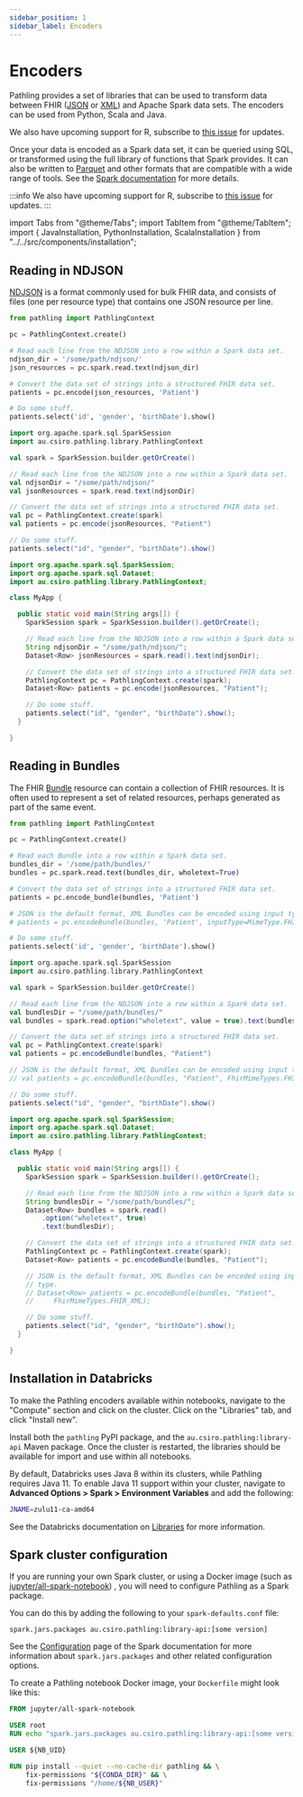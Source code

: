 ```yaml
---
sidebar_position: 1
sidebar_label: Encoders
---
```


# Encoders

Pathling provides a set of libraries that can be used to transform data between
FHIR ([JSON](https://www.hl7.org/fhir/R4/json.html)
or [XML](https://www.hl7.org/fhir/R4/xml.html)) and Apache Spark data sets. The
encoders can be used from Python, Scala and Java.

We also have upcoming support for R, subscribe to
[this issue](https://github.com/aehrc/pathling/issues/193) for updates.

Once your data is encoded as a Spark data set, it can be queried using SQL, or
transformed using the full library of functions that Spark provides. It can also
be written to [Parquet](https://parquet.apache.org/) and other formats that are
compatible with a wide range of tools. See
the [Spark documentation](https://spark.apache.org/docs/latest/) for more
details.

:::info
We also have upcoming support for R, subscribe to
[this issue](https://github.com/aehrc/pathling/issues/193) for updates.
:::

import Tabs from "@theme/Tabs";
import TabItem from "@theme/TabItem";
import {
JavaInstallation,
PythonInstallation,
ScalaInstallation
} from "../../src/components/installation";

## Reading in NDJSON

[NDJSON](http://ndjson.org) is a format commonly used for bulk FHIR data, and
consists of files (one per resource type) that contains one JSON resource per
line.

<!--suppress CheckEmptyScriptTag -->
<Tabs>
<TabItem value="python" label="Python">

<PythonInstallation/>

```python
from pathling import PathlingContext

pc = PathlingContext.create()

# Read each line from the NDJSON into a row within a Spark data set.
ndjson_dir = '/some/path/ndjson/'
json_resources = pc.spark.read.text(ndjson_dir)

# Convert the data set of strings into a structured FHIR data set.
patients = pc.encode(json_resources, 'Patient')

# Do some stuff.
patients.select('id', 'gender', 'birthDate').show()
```

</TabItem>
<TabItem value="scala" label="Scala">

<ScalaInstallation/>

```scala
import org.apache.spark.sql.SparkSession
import au.csiro.pathling.library.PathlingContext

val spark = SparkSession.builder.getOrCreate()

// Read each line from the NDJSON into a row within a Spark data set.
val ndjsonDir = "/some/path/ndjson/"
val jsonResources = spark.read.text(ndjsonDir)

// Convert the data set of strings into a structured FHIR data set.
val pc = PathlingContext.create(spark)
val patients = pc.encode(jsonResources, "Patient")

// Do some stuff.
patients.select("id", "gender", "birthDate").show()
```

</TabItem>
<TabItem value="java" label="Java">

<JavaInstallation/>

```java
import org.apache.spark.sql.SparkSession;
import org.apache.spark.sql.Dataset;
import au.csiro.pathling.library.PathlingContext;

class MyApp {

  public static void main(String args[]) {
    SparkSession spark = SparkSession.builder().getOrCreate();

    // Read each line from the NDJSON into a row within a Spark data set.
    String ndjsonDir = "/some/path/ndjson/";
    Dataset<Row> jsonResources = spark.read().text(ndjsonDir);

    // Convert the data set of strings into a structured FHIR data set.
    PathlingContext pc = PathlingContext.create(spark);
    Dataset<Row> patients = pc.encode(jsonResources, "Patient");

    // Do some stuff.
    patients.select("id", "gender", "birthDate").show();
  }

}
```

</TabItem>
</Tabs>

## Reading in Bundles

The FHIR [Bundle](https://hl7.org/fhir/R4/bundle.html) resource can contain a
collection of FHIR resources. It is often used to represent a set of related
resources, perhaps generated as part of the same event.

<Tabs>
<TabItem value="python" label="Python">

<PythonInstallation/>

```python
from pathling import PathlingContext

pc = PathlingContext.create()

# Read each Bundle into a row within a Spark data set.
bundles_dir = '/some/path/bundles/'
bundles = pc.spark.read.text(bundles_dir, wholetext=True)

# Convert the data set of strings into a structured FHIR data set.
patients = pc.encode_bundle(bundles, 'Patient')

# JSON is the default format, XML Bundles can be encoded using input type.
# patients = pc.encodeBundle(bundles, 'Patient', inputType=MimeType.FHIR_XML)

# Do some stuff.
patients.select('id', 'gender', 'birthDate').show()
```

</TabItem>
<TabItem value="scala" label="Scala">

<ScalaInstallation/>

```scala
import org.apache.spark.sql.SparkSession
import au.csiro.pathling.library.PathlingContext

val spark = SparkSession.builder.getOrCreate()

// Read each line from the NDJSON into a row within a Spark data set.
val bundlesDir = "/some/path/bundles/"
val bundles = spark.read.option("wholetext", value = true).text(bundlesDir)

// Convert the data set of strings into a structured FHIR data set.
val pc = PathlingContext.create(spark)
val patients = pc.encodeBundle(bundles, "Patient")

// JSON is the default format, XML Bundles can be encoded using input type.
// val patients = pc.encodeBundle(bundles, "Patient", FhirMimeTypes.FHIR_XML)

// Do some stuff.
patients.select("id", "gender", "birthDate").show()
```

</TabItem>
<TabItem value="java" label="Java">

<JavaInstallation/>

```java
import org.apache.spark.sql.SparkSession;
import org.apache.spark.sql.Dataset;
import au.csiro.pathling.library.PathlingContext;

class MyApp {

  public static void main(String args[]) {
    SparkSession spark = SparkSession.builder().getOrCreate();

    // Read each line from the NDJSON into a row within a Spark data set.
    String bundlesDir = "/some/path/bundles/";
    Dataset<Row> bundles = spark.read()
        .option("wholetext", true)
        .text(bundlesDir);

    // Convert the data set of strings into a structured FHIR data set.
    PathlingContext pc = PathlingContext.create(spark);
    Dataset<Row> patients = pc.encodeBundle(bundles, "Patient");

    // JSON is the default format, XML Bundles can be encoded using input 
    // type.
    // Dataset<Row> patients = pc.encodeBundle(bundles, "Patient", 
    //     FhirMimeTypes.FHIR_XML);

    // Do some stuff.
    patients.select("id", "gender", "birthDate").show();
  }

}
```

</TabItem>
</Tabs>

## Installation in Databricks

To make the Pathling encoders available within notebooks, navigate to the
"Compute" section and click on the cluster. Click on the "Libraries" tab, and
click "Install new".

Install both the `pathling` PyPI package, and
the `au.csiro.pathling:library-api`
Maven package. Once the cluster is restarted, the libraries should be available
for import and use within all notebooks.

By default, Databricks uses Java 8 within its clusters, while Pathling requires
Java 11. To enable Java 11 support within your cluster, navigate to __Advanced
Options > Spark > Environment Variables__ and add the following:

```bash
JNAME=zulu11-ca-amd64
```

See the Databricks documentation on
[Libraries](https://docs.databricks.com/libraries/index.html) for more
information.

## Spark cluster configuration

If you are running your own Spark cluster, or using a Docker image (such as
[jupyter/all-spark-notebook](https://hub.docker.com/r/jupyter/all-spark-notebook))
,
you will need to configure Pathling as a Spark package.

You can do this by adding the following to your `spark-defaults.conf` file:

```
spark.jars.packages au.csiro.pathling:library-api:[some version]
```

See the [Configuration](https://spark.apache.org/docs/latest/configuration.html)
page of the Spark documentation for more information about `spark.jars.packages`
and other related configuration options.

To create a Pathling notebook Docker image, your `Dockerfile` might look like
this:

```dockerfile
FROM jupyter/all-spark-notebook

USER root
RUN echo "spark.jars.packages au.csiro.pathling:library-api:[some version]" >> /usr/local/spark/conf/spark-defaults.conf

USER ${NB_UID}

RUN pip install --quiet --no-cache-dir pathling && \
    fix-permissions "${CONDA_DIR}" && \
    fix-permissions "/home/${NB_USER}"
```
